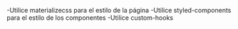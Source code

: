-Utilice materializecss para el estilo de la página
-Utilice styled-components para el estilo de los componentes
-Utilice custom-hooks

